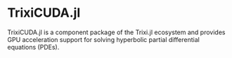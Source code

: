 # TrixiCUDA.jl

TrixiCUDA.jl is a component package of the Trixi.jl ecosystem and provides GPU acceleration support for solving hyperbolic partial differential equations (PDEs). 